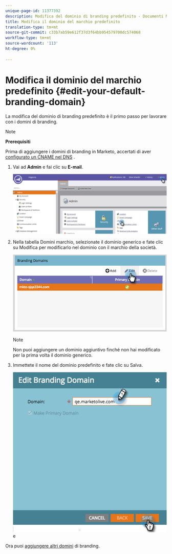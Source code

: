```yaml
---
unique-page-id: 11377392
description: Modifica del dominio di branding predefinito - Documenti Marketo - Documentazione prodotto
title: Modifica il dominio del marchio predefinito
translation-type: tm+mt
source-git-commit: c33b7ab59e612f37d3f64bb954579700dc574068
workflow-type: tm+mt
source-wordcount: '113'
ht-degree: 0%

---
```



# Modifica il dominio del marchio predefinito {#edit-your-default-branding-domain}

La modifica del dominio di branding predefinito è il primo passo per lavorare con i domini di branding.

>[!NOTE]
>
>**Prerequisiti**
>
>Prima di aggiungere i domini di branding in Marketo, accertati di aver [configurato un CNAME nel DNS](../../../../getting-started/setup-steps/configure-protocols-for-marketo.md) .

1. Vai ad **Admin** e fai clic su **E-mail**.

   ![](assets/image2016-6-29-16-3a42-3a20.png)

1. Nella tabella Domini marchio, selezionate il dominio generico e fate clic su Modifica per modificarlo nel dominio con il marchio della società.

   ![](assets/edit-branding-domain.png)

   >[!NOTE]
   >
   >Non puoi aggiungere un dominio aggiuntivo finché non hai modificato per la prima volta il dominio generico.

1. Immettete il nome del dominio predefinito e fate clic su Salva.

   ![](assets/edit-branding-domain-hands.png)e

Ora puoi [aggiungere altri domini](add-an-additional-branding-domain.md) di branding.

